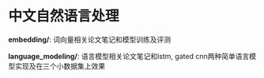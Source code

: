 # 中文自然语言处理

**embedding/**: 词向量相关论文笔记和模型训练及评测

**language_modeling/**: 语言模型相关论文笔记和lstm, gated cnn两种简单语言模型实现及在三个小数据集上效果
